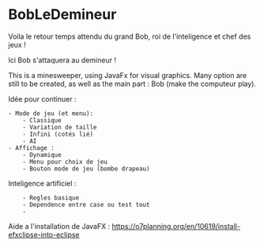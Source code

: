 ﻿# BobLeDemineur

Voila le retour temps attendu du grand Bob, roi de l'inteligence et chef des jeux !

Ici Bob s'attaquera au demineur !

This is a minesweeper, using JavaFx for visual graphics. Many option are still to be created, as well as the main part : Bob (make the computeur play).

Idée pour continuer :

	- Mode de jeu (et menu): 
		- Classique
		- Variation de taille
		- Infini (cotés lié)
		- AI
	- Affichage :
		- Dynamique
		- Menu pour choix de jeu
		- Bouton mode de jeu (bombe drapeau)

Inteligence artificiel :

		- Regles basique 
		- Dependence entre case ou test tout
		-
		
Aide a l'installation de JavaFX :
https://o7planning.org/en/10619/install-efxclipse-into-eclipse
